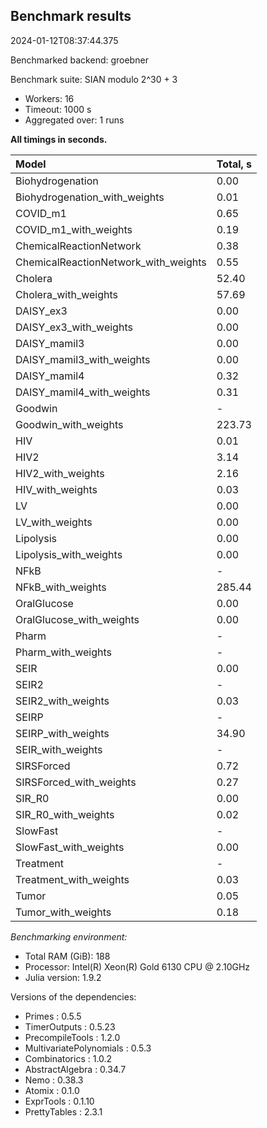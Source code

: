 ## Benchmark results

2024-01-12T08:37:44.375

Benchmarked backend: groebner

Benchmark suite: SIAN modulo 2^30 + 3

- Workers: 16
- Timeout: 1000 s
- Aggregated over: 1 runs

**All timings in seconds.**

|Model|Total, s|
|:----|---|
|Biohydrogenation|0.00|
|Biohydrogenation_with_weights|0.01|
|COVID_m1|0.65|
|COVID_m1_with_weights|0.19|
|ChemicalReactionNetwork|0.38|
|ChemicalReactionNetwork_with_weights|0.55|
|Cholera|52.40|
|Cholera_with_weights|57.69|
|DAISY_ex3|0.00|
|DAISY_ex3_with_weights|0.00|
|DAISY_mamil3|0.00|
|DAISY_mamil3_with_weights|0.00|
|DAISY_mamil4|0.32|
|DAISY_mamil4_with_weights|0.31|
|Goodwin| - |
|Goodwin_with_weights|223.73|
|HIV|0.01|
|HIV2|3.14|
|HIV2_with_weights|2.16|
|HIV_with_weights|0.03|
|LV|0.00|
|LV_with_weights|0.00|
|Lipolysis|0.00|
|Lipolysis_with_weights|0.00|
|NFkB| - |
|NFkB_with_weights|285.44|
|OralGlucose|0.00|
|OralGlucose_with_weights|0.00|
|Pharm| - |
|Pharm_with_weights| - |
|SEIR|0.00|
|SEIR2| - |
|SEIR2_with_weights|0.03|
|SEIRP| - |
|SEIRP_with_weights|34.90|
|SEIR_with_weights| - |
|SIRSForced|0.72|
|SIRSForced_with_weights|0.27|
|SIR_R0|0.00|
|SIR_R0_with_weights|0.02|
|SlowFast| - |
|SlowFast_with_weights|0.00|
|Treatment| - |
|Treatment_with_weights|0.03|
|Tumor|0.05|
|Tumor_with_weights|0.18|

*Benchmarking environment:*

* Total RAM (GiB): 188
* Processor: Intel(R) Xeon(R) Gold 6130 CPU @ 2.10GHz
* Julia version: 1.9.2

Versions of the dependencies:

* Primes : 0.5.5
* TimerOutputs : 0.5.23
* PrecompileTools : 1.2.0
* MultivariatePolynomials : 0.5.3
* Combinatorics : 1.0.2
* AbstractAlgebra : 0.34.7
* Nemo : 0.38.3
* Atomix : 0.1.0
* ExprTools : 0.1.10
* PrettyTables : 2.3.1
